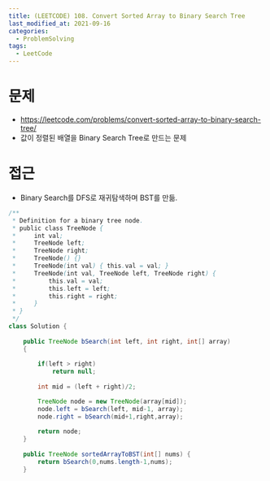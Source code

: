 ```yaml
---
title: (LEETCODE) 108. Convert Sorted Array to Binary Search Tree
last_modified_at: 2021-09-16
categories: 
  - ProblemSolving
tags:
  - LeetCode
---
```


# 문제
- https://leetcode.com/problems/convert-sorted-array-to-binary-search-tree/
- 값이 정렬된 배열을 Binary Search Tree로 만드는 문제

# 접근
- Binary Search를 DFS로 재귀탐색하며 BST를 만듦.

```java
/**
 * Definition for a binary tree node.
 * public class TreeNode {
 *     int val;
 *     TreeNode left;
 *     TreeNode right;
 *     TreeNode() {}
 *     TreeNode(int val) { this.val = val; }
 *     TreeNode(int val, TreeNode left, TreeNode right) {
 *         this.val = val;
 *         this.left = left;
 *         this.right = right;
 *     }
 * }
 */
class Solution {
    
    public TreeNode bSearch(int left, int right, int[] array)
    {
        
        if(left > right)
            return null;
        
        int mid = (left + right)/2;

        TreeNode node = new TreeNode(array[mid]);
        node.left = bSearch(left, mid-1, array);
        node.right = bSearch(mid+1,right,array);            
        
        return node;
    }
    
    public TreeNode sortedArrayToBST(int[] nums) {
        return bSearch(0,nums.length-1,nums);
    }
```
